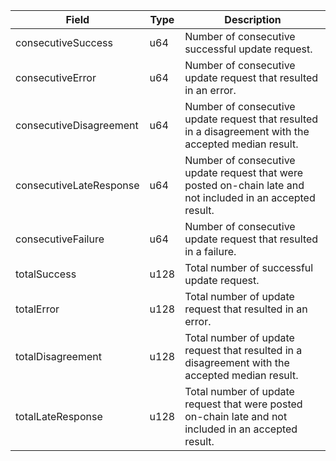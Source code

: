 | Field                   | Type | Description                                                                                                 |
| ----------------------- | ---- | ----------------------------------------------------------------------------------------------------------- |
| consecutiveSuccess      | u64  | Number of consecutive successful update request.                                                            |
| consecutiveError        | u64  | Number of consecutive update request that resulted in an error.                                             |
| consecutiveDisagreement | u64  | Number of consecutive update request that resulted in a disagreement with the accepted median result.       |
| consecutiveLateResponse | u64  | Number of consecutive update request that were posted on-chain late and not included in an accepted result. |
| consecutiveFailure      | u64  | Number of consecutive update request that resulted in a failure.                                            |
| totalSuccess            | u128 | Total number of successful update request.                                                                  |
| totalError              | u128 | Total number of update request that resulted in an error.                                                   |
| totalDisagreement       | u128 | Total number of update request that resulted in a disagreement with the accepted median result.             |
| totalLateResponse       | u128 | Total number of update request that were posted on-chain late and not included in an accepted result.       |
